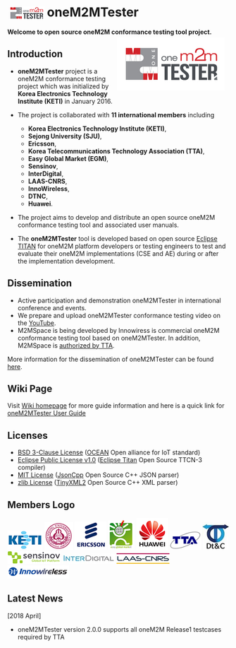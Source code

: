 
# oneM2MTester <a href="https://github.com/IoTKETI/oneM2MTester/blob/master/doc/Logo/oneM2MTester_icon.png?raw=true"><img src="https://github.com/IoTKETI/oneM2MTester/blob/master/doc/Logo/oneM2MTester_icon.png?raw=true" align="left" hspace="5" vspace="4"></a>
 **Welcome to open source oneM2M conformance testing tool project.**
<a href="https://github.com/IoTKETI/oneM2MTester/blob/master/doc/Logo/oneM2MTester_logo.png?raw=true"><img src="https://github.com/IoTKETI/oneM2MTester/blob/master/doc/Logo/oneM2MTester_logo.png?raw=true" align="right" hspace="10" vspace="5"></a>

## **Introduction**
- **oneM2MTester** project is a oneM2M conformance testing project which was initialized by **Korea Electronics Technology Institute (KETI)** in January 2016.  
- The project is collaborated with  **11 international members** including     
  + **Korea Electronics Technology Institute (KETI)**,
  + **Sejong University (SJU)**, 
  + **Ericsson**,
  + **Korea Telecommunications Technology Association (TTA)**,
  + **Easy Global Market (EGM)**, 
  + **Sensinov**,   
  + **InterDigital**,
  + **LAAS-CNRS**,  
  + **InnoWireless**,   
  + **DTNC**, 
  + **Huawei**.
- The project aims to develop and distribute an open source oneM2M conformance testing tool and associated user manuals.    

- The **oneM2MTester** tool is developed based on open source [Eclipse TITAN](https://projects.eclipse.org/projects/tools.titan) for oneM2M platform developers or testing engineers to test and evaluate their oneM2M implementations (CSE and AE) during or after the implementation development. 

## **Dissemination**
- Active participation and demonstration oneM2MTester in international conference and events.
- We prepare and upload oneM2MTester conformance testing video on the [YouTube](https://youtu.be/ZWehPOwLSb4).
- M2MSpace is being developed by Innowiress is commercial oneM2M conformance testing tool based on oneM2MTester. In addition, M2MSpace is [authorized by TTA](http://www.onem2mcert.com/sub/sub02_06.php).

More information for the dissemination of oneM2MTester can be found [here](https://github.com/IoTKETI/oneM2MTester/wiki/Dissemination-of-oneM2MTester).

## **Wiki Page**
Visit [Wiki homepage](https://github.com/IoTKETI/oneM2MTester/wiki) for more guide information and here is a quick link for [oneM2MTester User Guide](https://github.com/IoTKETI/oneM2MTester/blob/master/doc/oneM2MTester_User_Manual/oneM2MTester_User_Guide_ver2_1_0.pdf)

## **Licenses**
- [BSD 3-Clause License](https://github.com/IoTKETI/oneM2MTester/blob/master/LICENSE) ([OCEAN](http://developers.iotocean.org/) Open alliance for IoT standard)
- [Eclipse Public License v1.0](http://www.eclipse.org/org/documents/epl-v10.php) ([Eclipse Titan](https://github.com/eclipse/titan.core) Open Source TTCN-3 compiler)
- [MIT License](https://github.com/open-source-parsers/jsoncpp/blob/master/LICENSE) ([JsonCpp](https://github.com/open-source-parsers/jsoncpp) Open Source C++ JSON parser)
- [zlib License](https://github.com/leethomason/tinyxml2#license) ([TinyXML2](https://github.com/leethomason/tinyxml2) Open Source C++ XML parser)

## **Members Logo**
  ![KETI logo](https://github.com/IoTKETI/oneM2MTester/blob/master/doc/Partnership/KETI_logo.png) 
  ![SJU logo](https://github.com/IoTKETI/oneM2MTester/blob/master/doc/Partnership/SejongUniv_logo.png)
  ![Ericsson logo](https://github.com/IoTKETI/oneM2MTester/blob/master/doc/Partnership/Ericsson_logo.png)
  ![EGM logo](https://github.com/IoTKETI/oneM2MTester/blob/master/doc/Partnership/EGM_logo.png)
  ![Huawei logo](https://github.com/IoTKETI/oneM2MTester/blob/master/doc/Partnership/Huawei_logo.png)
  ![TTA logo](https://github.com/IoTKETI/oneM2MTester/blob/master/doc/Partnership/TTA_logo.png) 
  ![DTNC logo](https://github.com/IoTKETI/oneM2MTester/blob/master/doc/Partnership/DTC_logo.jpg)
  ![Sensinov logo](https://github.com/IoTKETI/oneM2MTester/blob/master/doc/Partnership/Sensinov.png) 
  ![InterDigital logo](https://github.com/IoTKETI/oneM2MTester/blob/master/doc/Partnership/InterDigital_logo.jpg)
  ![LAAS-CNRS logo](https://github.com/IoTKETI/oneM2MTester/blob/master/doc/Partnership/LAAS-CNRS_logo.jpg)
  ![InnoWireless logo](https://github.com/IoTKETI/oneM2MTester/blob/master/doc/Partnership/Innowireless_logo.png)

## **Latest News**
[2018 April]
- oneM2MTester version 2.0.0 supports all oneM2M Release1 testcases required by TTA